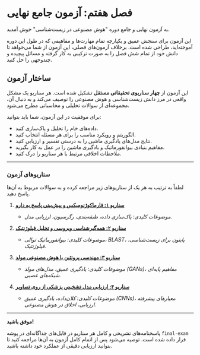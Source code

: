# فصل هفتم: آزمون جامع نهایی

به آزمون نهایی و جامع دوره "هوش مصنوعی در زیست‌شناسی" خوش آمدید.

این آزمون برای سنجش عمیق و یکپارچه تمام مهارت‌ها و مفاهیمی که در طول این دوره آموخته‌اید، طراحی شده است. برخلاف آزمون‌های فصلی، این آزمون از شما می‌خواهد تا دانش خود از تمام شش فصل را به صورت ترکیبی به کار گرفته و مسائل پیچیده و چندوجهی را حل کنید.

## ساختار آزمون

این آزمون از **چهار سناریوی تحقیقاتی مستقل** تشکیل شده است. هر سناریو یک مشکل واقعی در مرز دانش زیست‌شناسی و هوش مصنوعی را توصیف می‌کند و به دنبال آن، مجموعه‌ای از سوالات تحلیلی و محاسباتی مطرح می‌شود.

برای موفقیت در این آزمون، شما باید بتوانید:

- داده‌های خام را تحلیل و پاک‌سازی کنید.
- الگوریتم و رویکرد مناسب را برای هر مسئله انتخاب کنید.
- نتایج مدل‌های یادگیری ماشین را به درستی تفسیر و ارزیابی کنید.
- مفاهیم بنیادی بیوانفورماتیک و یادگیری ماشین را در عمل به کار بگیرید.
- ملاحظات اخلاقی مرتبط با هر سناریو را درک کنید.

---

### **سناریوهای آزمون**

لطفاً به ترتیب به هر یک از سناریوهای زیر مراجعه کرده و به سوالات مربوط به آن‌ها پاسخ دهید.

1.  **[سناریو ۱: فارماکوژنومیکس و پیش‌بینی پاسخ به دارو](./scenario1-questions.md)**

    - _موضوعات کلیدی: پاک‌سازی داده، طبقه‌بندی، رگرسیون، ارزیابی مدل._

2.  **[سناریو ۲: همه‌گیرشناسی ویروسی و تحلیل فیلوژنتیک](./scenario2-questions.md)**

    - _موضوعات کلیدی: بیوانفورماتیک توالی، BLAST، پایتون برای زیست‌شناسی، فیلوژنتیک._

3.  **[سناریو ۳: مهندسی پروتئین با هوش مصنوعی مولد](./scenario3-questions.md)**

    - _موضوعات کلیدی: یادگیری عمیق، مدل‌های مولد (GANs)، مفاهیم پایه‌ای شبکه‌های عصبی._

4.  **[سناریو ۴: ارزیابی مدل تشخیص پزشکی از روی تصاویر](./scenario4-questions.md)**
    - _موضوعات کلیدی: کلان‌داده، یادگیری عمیق (CNNs)، معیارهای پیشرفته ارزیابی، اخلاق در هوش مصنوعی._

---

**موفق باشید!**

پاسخنامه‌های تشریحی و کامل هر سناریو در فایل‌های جداگانه‌ای در پوشه `final-exam` قرار داده شده است. توصیه می‌شود پس از اتمام کامل آزمون به آن‌ها مراجعه کنید تا بتوانید ارزیابی دقیقی از عملکرد خود داشته باشید.
